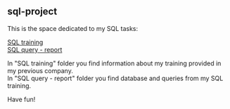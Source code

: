## sql-project

This is the space dedicated to my SQL tasks:

[SQL training](https://github.com/alicjasaw/sql-project/blob/main/SQL%20training)
<br> [SQL query - report](https://github.com/alicjasaw/sql-project/blob/main/SQL%20query%20-%20report)

In "SQL training" folder you find information about my training provided in my previous company.
<br> In "SQL query - report" folder you find database and queries from my SQL training.

Have fun!
